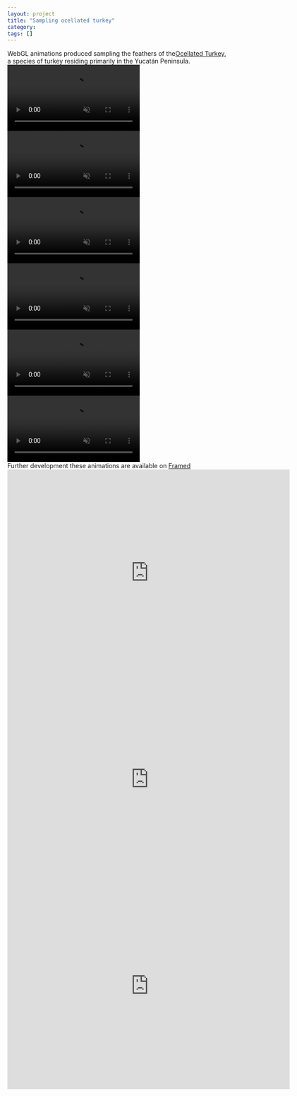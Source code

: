 ```yaml
---
layout: project
title: "Sampling ocellated turkey"
category: 
tags: []
---
```


<div class="content-container">
<div class="index-content">
<div class="grid-gutter"></div><div class="grid-sizer"></div>

  <div class = "grid l3">
  WebGL animations produced sampling the feathers of the<a href="https://en.wikipedia.org/wiki/Ocellated_turkey">Ocellated Turkey</a>, a species of turkey residing primarily in the Yucatán Peninsula.
  </div>
  <div class="grid">
    <video class="project-inline-video scroll-transition-fade" muted="" loop="" playsinline="" onmouseover="this.play()" onmouseout="this.pause()" style="transition-duration: initial;">
    <source src="/assets/media/sampling-ocellated-turkey/first-compressed.mp4" type="video/mp4" height="600">
    </video>
  </div>

  <div class="grid">
    <video class="project-inline-video scroll-transition-fade" muted="" loop="" playsinline="" onmouseover="this.play()" onmouseout="this.pause()" style="transition-duration: initial;">
    <source src="/assets/media/sampling-ocellated-turkey/video12-compressed.mp4" type="video/mp4">
    </video>
  </div>

  <div class="grid">
    <video class="project-inline-video scroll-transition-fade" muted="" loop="" playsinline="" onmouseover="this.play()" onmouseout="this.pause()" style="transition-duration: initial;">
    <source src="/assets/media/sampling-ocellated-turkey/firstDistorted-compressed.mp4" type="video/mp4">
    </video>
  </div>

  <div class="grid">
    <video class="project-inline-video scroll-transition-fade" muted="" loop="" playsinline="" onmouseover="this.play()" onmouseout="this.pause()" style="transition-duration: initial;">
    <source src="/assets/media/sampling-ocellated-turkey/third-compressed.mp4" type="video/mp4">
    </video>
  </div>

  <div class="grid">
    <video class="project-inline-video scroll-transition-fade" muted="" loop="" playsinline="" onmouseover="this.play()" onmouseout="this.pause()" style="transition-duration: initial;">
    <source src="/assets/media/sampling-ocellated-turkey/cutted-compressed.mp4" type="video/mp4">
    </video>
  </div>

  <div class="grid">
    <video class="project-inline-video scroll-transition-fade" muted="" loop="" playsinline="" onmouseover="this.play()" onmouseout="this.pause()" style="transition-duration: initial;">
    <source src="/assets/media/sampling-ocellated-turkey/10single-compressed.mp4" type="video/mp4">
    </video>
  </div>

  <div class = "grid l3">
Further development these animations are available on <a href="https://frm.fm/a/davide_prati">Framed</a>
  </div>

  <!--Subsistence Plumage #1 -->
  <div class="grid">
      <div class="sixteen-nine">
        <iframe src="https://player.vimeo.com/video/367304454" width="640" height="468" frameborder="0" webkitallowfullscreen mozallowfullscreen allowfullscreen allow="autoplay; fullscreen"></iframe>
      </div>
  </div>

  <!--Subsistence Plumage #2 -->
  <div class="grid">
      <div class="sixteen-nine">
        <iframe src="https://player.vimeo.com/video/367313015" width="640" height="468" frameborder="0" webkitallowfullscreen mozallowfullscreen allowfullscreen allow="autoplay; fullscreen"></iframe>
      </div>
  </div>

  <!--Subsistence Plumage #3 -->
  <div class="grid">
      <div class="sixteen-nine">
        <iframe src="https://player.vimeo.com/video/368797621" width="640" height="468" frameborder="0" webkitallowfullscreen mozallowfullscreen allowfullscreen allow="autoplay; fullscreen"></iframe>
      </div>
  </div>




</div>
</div>
